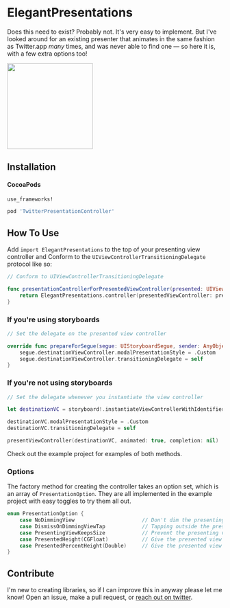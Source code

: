 # ElegantPresentations

Does this need to exist? Probably not. It's very easy to implement. But I've looked around for an existing presenter that animates in the same fashion as Twitter.app *many* times, and was never able to find one — so here it is, with a few extra options too!

<img src="https://zippy.gfycat.com/NarrowThickCod.gif" width=200>

## Installation

#### CocoaPods

````ruby
use_frameworks!

pod 'TwitterPresentationController'
````

## How To Use


Add `import ElegantPresentations` to the top of your presenting view controller and Conform to the `UIViewControllerTransitioningDelegate` protocol like so:

````swift
// Conform to UIViewControllerTransitioningDelegate

func presentationControllerForPresentedViewController(presented: UIViewController, presentingViewController presenting: UIViewController, sourceViewController source: UIViewController) -> UIPresentationController? {
	return ElegantPresentations.controller(presentedViewController: presented, presentingViewController: presenting, options: [])
}
````

### If you're using storyboards

````swift
// Set the delegate on the presented view controller

override func prepareForSegue(segue: UIStoryboardSegue, sender: AnyObject?) {
	segue.destinationViewController.modalPresentationStyle = .Custom
  	segue.destinationViewController.transitioningDelegate = self
}
````

### If you're not using storyboards

````swift
// Set the delegate whenever you instantiate the view controller

let destinationVC = storyboard!.instantiateViewControllerWithIdentifier("Compose")

destinationVC.modalPresentationStyle = .Custom
destinationVC.transitioningDelegate = self

presentViewController(destinationVC, animated: true, completion: nil)
````

Check out the example project for examples of both methods.

### Options

The factory method for creating the controller takes an option set, which is an array of `PresentationOption`. They are all implemented in the example project with easy toggles to try them all out. 

````swift
enum PresentationOption {
    case NoDimmingView 						// Don't dim the presenting view controller
    case DismissOnDimmingViewTap 			// Tapping outside the presented view controller dismisses it
    case PresentingViewKeepsSize 			// Prevent the presenting view controller from shrinking back 
    case PresentedHeight(CGFloat)			// Give the presented view controller a fixed height
    case PresentedPercentHeight(Double)		// Give the presented view controller a percent height (of the presenting view controller)
}
````

## Contribute

I'm new to creating libraries, so if I can improve this in anyway please let me know! Open an issue, make a pull request, or [reach out on twitter](https://twitter.com/kylebshr).